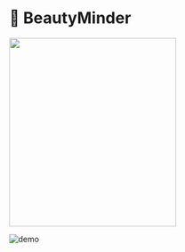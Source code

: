 # 🚀 BeautyMinder

<img src="https://img1.daumcdn.net/thumb/R1280x0/?scode=mtistory2&fname=https%3A%2F%2Fblog.kakaocdn.net%2Fdn%2Fbo7ZvX%2Fbtsp64YhCDP%2Fndp7pA0pKA2WkiNpH9yAL0%2Fimg.png" width="300" height="340">

![demo](https://github.com/Alfex4936/rust-actix-oauth2/assets/2356749/81ac3ea2-f934-4da6-a01d-4b729e147c1f)

